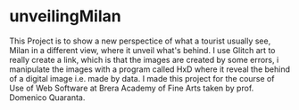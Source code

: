 # unveilingMilan

This Project is to show a new perspectice of what a tourist usually see, Milan in a different view, where it unveil what's behind.
I use Glitch art to really create a link, which is that the images are created by some errors, i manipulate the images with a program called HxD where it reveal the behind
of a digital image i.e. made by data.
I made this project for the course of Use of Web Software at Brera Academy of Fine Arts taken by prof. Domenico Quaranta.
